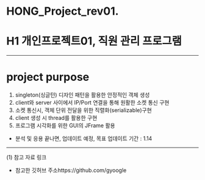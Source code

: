 # HONG_Project_rev01.

# H1 개인프로젝트01, 직원 관리 프로그램

---
    
# project purpose
1. singleton(싱글턴) 디자인 패턴을 활용한 안정적인 객체 생성
2. client와 server 사이에서 IP/Port 연결을 통해 원활한 소켓 통신 구현
3. 소켓 통신시, 객체 단위 전달을 위한 직렬화(serializable)구현
4. client 생성 시 thread를 활용한 구현
5. 프로그램 시각화를 위한 GUI의 JFrame 활용

* 분석 및 응용 끝나면, 업데이트 예정, 목표 업데이트 기간 : 1.14


---
(1) 참고 자료 링크  

* 참고한 깃허브 주소https://github.com/gyoogle



